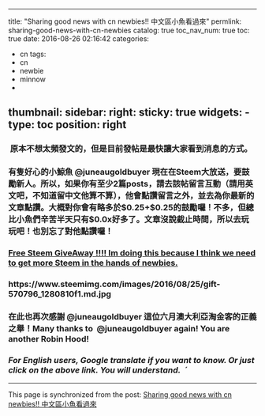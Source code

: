 
---
title: "Sharing good news with cn newbies!! 中文區小魚看過來"
permlink: sharing-good-news-with-cn-newbies
catalog: true
toc_nav_num: true
toc: true
date: 2016-08-26 02:16:42
categories:
- cn
tags:
- cn
- newbie
- minnow
- 
thumbnail: 
sidebar:
    right:
        sticky: true
widgets:
    -
        type: toc
        position: right
---


<html>
<h3>&nbsp;原本不想太頻發文的，但是目前發帖是最快讓大家看到消息的方式。</h3>
<h3>有隻好心的小鯨魚 @juneaugoldbuyer 現在在Steem大放送，要鼓勵新人。所以，如果你有至少2篇posts，請去該帖留言互動（請用英文吧，不知道留中文他算不算），他會點讚留言之外，並去為你最新的文章點讚。大概對你會有略多於$0.25+$0.25的鼓勵囉！不多，但總比小魚們辛苦半天只有$0.0x好多了。文章沒說截止時間，所以去玩玩吧！也別忘了對他點讚囉！</h3>
<h3><a href="https://steemit.com/new/@juneaugoldbuyer/free-steem-giveaway-im-doing-this-because-i-think-we-need-to-get-more-steem-in-the-hands-of-newbies"><strong>Free Steem GiveAway !!!! Im doing this because I think we need to get more Steem in the hands of newbies.</strong></a></h3>
<h3>https://www.steemimg.com/images/2016/08/25/gift-570796_1280810f1.md.jpg</h3>
<h3>在此也再次感謝 @juneaugoldbuyer 這位六月澳大利亞淘金客的正義之舉！Many thanks to &nbsp;@juneaugoldbuyer again! You are another Robin Hood!</h3>
<h3><em>For English users, Google translate if you want to know. Or just click on the above link. You will understand. &nbsp;ˊ</em></h3>
</html>

- - -

This page is synchronized from the post: [Sharing good news with cn newbies!! 中文區小魚看過來](https://steemit.com/@deanliu/sharing-good-news-with-cn-newbies)
